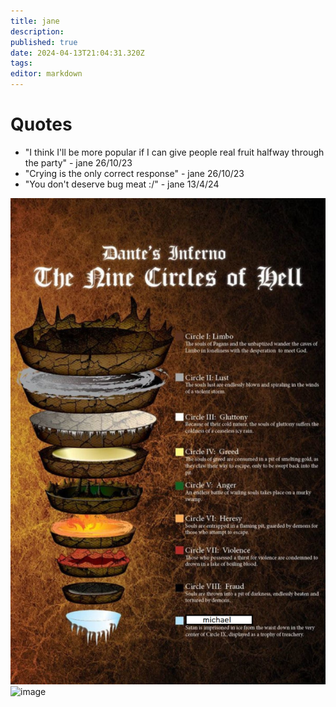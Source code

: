 ```yaml
---
title: jane
description: 
published: true
date: 2024-04-13T21:04:31.320Z
tags: 
editor: markdown
---
```


# Quotes

- "I think I'll be more popular if I can give people real fruit halfway through the party" - jane 26/10/23
- "Crying is the only correct response" - jane 26/10/23
- "You don't deserve bug meat :/" - jane 13/4/24

![image.png](/uploads/image.png)
![image](https://media.tenor.com/Uamw5ymsu24AAAAd/sleep-time.gif)